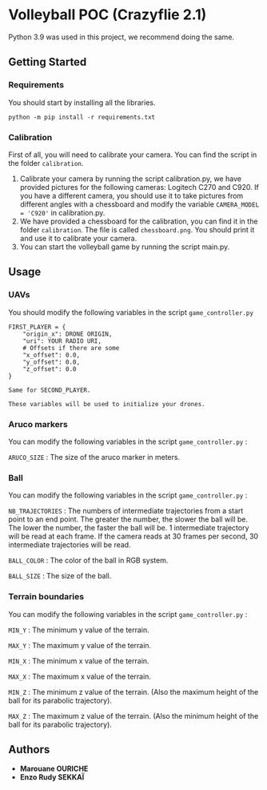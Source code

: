 # Volleyball POC (Crazyflie 2.1)

Python 3.9 was used in this project, we recommend doing the same.

## Getting Started

### Requirements
You should start by installing all the libraries.

```
python -m pip install -r requirements.txt
```

### Calibration

First of all, you will need to calibrate your camera. You can find the script in the folder ```calibration```.

1. Calibrate your camera by running the script calibration.py, we have provided pictures for the following cameras: Logitech C270 and C920. If you have a different camera, you should use it to take pictures from different angles with a chessboard and modify the variable ```CAMERA_MODEL = 'C920'``` in calibration.py.
2. We have provided a chessboard for the calibration, you can find it in the folder ```calibration```. The file is called ```chessboard.png```. You should print it and use it to calibrate your camera.
3. You can start the volleyball game by running the script main.py.

## Usage

### UAVs
You should modify the following variables in the script ```game_controller.py``` 
```
FIRST_PLAYER = {
    "origin_x": DRONE ORIGIN,
    "uri": YOUR RADIO URI,
    # Offsets if there are some
    "x_offset": 0.0,
    "y_offset": 0.0,
    "z_offset": 0.0
}

Same for SECOND_PLAYER.

These variables will be used to initialize your drones.
```

### Aruco markers

You can modify the following variables in the script ```game_controller.py``` :

```ARUCO_SIZE``` : The size of the aruco marker in meters.

### Ball
You can modify the following variables in the script ```game_controller.py``` :

```NB_TRAJECTORIES``` : The numbers of intermediate trajectories from a start point to an end point. 
The greater the number, the slower the ball will be. The lower the number, the faster the ball will be.
1 intermediate trajectory will be read at each frame. If the camera reads at 30 frames per second, 
30 intermediate trajectories will be read.

```BALL_COLOR``` : The color of the ball in RGB system.

```BALL_SIZE``` : The size of the ball.

### Terrain boundaries
You can modify the following variables in the script ```game_controller.py``` :

```MIN_Y``` : The minimum y value of the terrain.

```MAX_Y``` : The maximum y value of the terrain.

```MIN_X``` : The minimum x value of the terrain.

```MAX_X``` : The maximum x value of the terrain.

```MIN_Z``` : The minimum z value of the terrain. (Also the maximum height of the ball for its parabolic trajectory).

```MAX_Z``` : The maximum z value of the terrain. (Also the minimum height of the ball for its parabolic trajectory).

## Authors

* **Marouane OURICHE**
* **Enzo Rudy SEKKAÏ**
